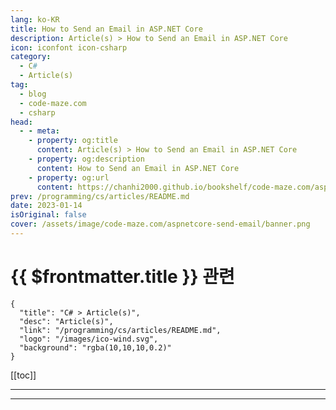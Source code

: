 ```yaml
---
lang: ko-KR
title: How to Send an Email in ASP.NET Core
description: Article(s) > How to Send an Email in ASP.NET Core
icon: iconfont icon-csharp
category: 
  - C#
  - Article(s)
tag: 
  - blog
  - code-maze.com
  - csharp
head:  
  - - meta:
    - property: og:title
      content: Article(s) > How to Send an Email in ASP.NET Core
    - property: og:description
      content: How to Send an Email in ASP.NET Core
    - property: og:url
      content: https://chanhi2000.github.io/bookshelf/code-maze.com/aspnetcore-send-email.html
prev: /programming/cs/articles/README.md
date: 2023-01-14
isOriginal: false
cover: /assets/image/code-maze.com/aspnetcore-send-email/banner.png
---
```


# {{ $frontmatter.title }} 관련

```component VPCard
{
  "title": "C# > Article(s)",
  "desc": "Article(s)",
  "link": "/programming/cs/articles/README.md",
  "logo": "/images/ico-wind.svg",
  "background": "rgba(10,10,10,0.2)"
}
```

[[toc]]

---

<SiteInfo
  name="How to Send an Email in ASP.NET Core"
  desc="In this article, we are going to learn how to send email from the ASP.NET Core project in sync, async way with attachments as well."
  url="https://code-maze.com/aspnetcore-send-email/"
  logo="/assets/image/code-maze.com/favicon.png"
  preview="/assets/image/code-maze.com/aspnetcore-send-email/banner.png"/>

<!-- TODO: 작성 -->

---

<TagLinks />